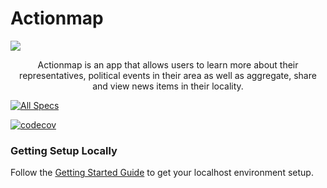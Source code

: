 # Actionmap

![](https://github.com///actions/workflows//badge.svg)

<div style="text-align: center;">

Actionmap is an app that allows users to learn more about their representatives,
political events in their area as well as aggregate, share and view news items in their locality.

</div>

<!-- TODO: Update these for your repo! -->

[![All Specs](https://github.com/saasbook/hw-agile-iterations/actions/workflows/specs.yml/badge.svg)](https://github.com/saasbook/hw-agile-iterations/actions/workflows/specs.yml)

[![codecov](https://codecov.io/gh/cs169/fa23-chips-10.5-1/graph/badge.svg?token=bhASZjtAr5)](https://codecov.io/gh/cs169/fa23-chips-10.5-1)
### Getting Setup Locally

Follow the [Getting Started Guide](./docs/01-getting-started.md) to get your localhost environment setup.
